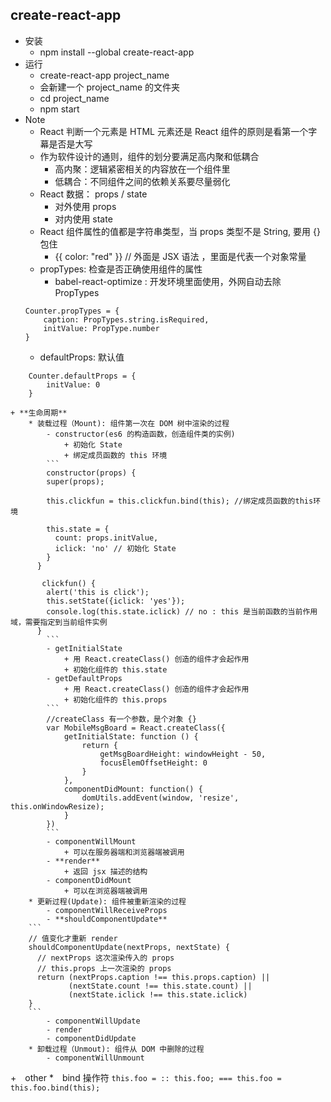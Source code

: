 ## create-react-app
- 安装
    +   npm install --global create-react-app
- 运行
    + create-react-app project_name
    + 会新建一个 project_name 的文件夹
    + cd project_name
    + npm start
- Note
    + React 判断一个元素是 HTML 元素还是 React 组件的原则是看第一个字幕是否是大写
    + 作为软件设计的通则，组件的划分要满足高内聚和低耦合
        * 高内聚：逻辑紧密相关的内容放在一个组件里
        * 低耦合：不同组件之间的依赖关系要尽量弱化
    + React 数据： props / state
        * 对外使用 props
        * 对内使用 state
    + React 组件属性的值都是字符串类型，当 props 类型不是 String, 要用 {} 包住 
        * {{ color: "red" }} // 外面是 JSX 语法 ，里面是代表一个对象常量
    + propTypes: 检查是否正确使用组件的属性
        * babel-react-optimize : 开发环境里面使用，外网自动去除 PropTypes
    ```
    Counter.propTypes = {
        caption: PropTypes.string.isRequired,
        initValue: PropType.number
    }
    ```
    + defaultProps: 默认值
```
    Counter.defaultProps = {
        initValue: 0
    }
```
    + **生命周期**
        * 装载过程（Mount): 组件第一次在 DOM 树中渲染的过程
            - constructor(es6 的构造函数，创造组件类的实例)
                + 初始化 State
                + 绑定成员函数的 this 环境
            ```
            constructor(props) {
            super(props);

            this.clickfun = this.clickfun.bind(this); //绑定成员函数的this环境

            this.state = {
              count: props.initValue, 
              iclick: 'no' // 初始化 State
            }
          }

           clickfun() {
            alert('this is click');
            this.setState({iclick: 'yes'});
            console.log(this.state.iclick) // no : this 是当前函数的当前作用域，需要指定到当前组件实例
          }
            ```
            - getInitialState
                + 用 React.createClass() 创造的组件才会起作用
                + 初始化组件的 this.state
            - getDefaultProps
                + 用 React.createClass() 创造的组件才会起作用
                + 初始化组件的 this.props
            ```
            //createClass 有一个参数，是个对象 {}
            var MobileMsgBoard = React.createClass({ 
                getInitialState: function () {
                    return {
                        getMsgBoardHeight: windowHeight - 50,
                        focusElemOffsetHeight: 0
                    }
                },
                componentDidMount: function() {
                    domUtils.addEvent(window, 'resize', this.onWindowResize);
                }
            })
            ```
            - componentWillMount
                + 可以在服务器端和浏览器端被调用
            - **render**
                + 返回 jsx 描述的结构
            - componentDidMount
                + 可以在浏览器端被调用
        * 更新过程(Update): 组件被重新渲染的过程
            - componentWillReceiveProps
            - **shouldComponentUpdate**
        ```  
        // 值变化才重新 render
        shouldComponentUpdate(nextProps, nextState) {
          // nextProps 这次渲染传入的 props
          // this.props 上一次渲染的 props
          return (nextProps.caption !== this.props.caption) ||
                 (nextState.count !== this.state.count) || 
                 (nextState.iclick !== this.state.iclick)
        }
        ```
            - componentWillUpdate
            - render
            - componentDidUpdate
        * 卸载过程（Unmout): 组件从 DOM 中删除的过程
            - componentWillUnmount
+　other
    *　bind 操作符
    ```
    this.foo = :: this.foo;
    ===
    this.foo = this.foo.bind(this);
    ```
